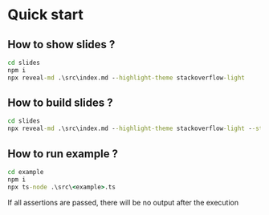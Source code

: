 # Quick start

## How to show slides ?

```cmd
cd slides
npm i
npx reveal-md .\src\index.md --highlight-theme stackoverflow-light
```

## How to build slides ?

```cmd
cd slides
npx reveal-md .\src\index.md --highlight-theme stackoverflow-light --static static
```

## How to run example ?

```cmd
cd example
npm i
npx ts-node .\src\<example>.ts
```

If all assertions are passed, there will be no output after the execution
